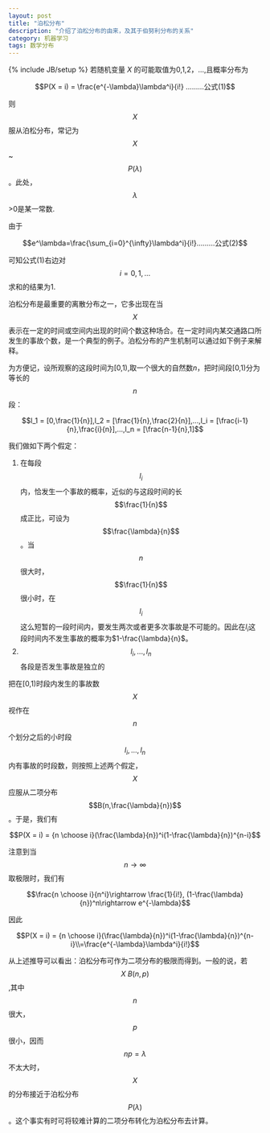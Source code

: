 ```yaml
---
layout: post
title: "泊松分布"
description: "介绍了泊松分布的由来，及其于伯努利分布的关系"
category: 机器学习
tags: 数学分布
---
```


{% include JB/setup %}
若随机变量 $X$ 的可能取值为0,1,2，...,且概率分布为

$$P(X = i) = \frac{e^{-\lambda}\lambda^i}{i!} .........公式(1)$$

则$$X$$ 服从泊松分布，常记为 $$X$$ ~$$P(\lambda)$$。此处，$$\lambda$$>0是某一常数.

由于

$$e^\lambda=\frac{\sum_{i=0}^{\infty}\lambda^i}{i!}.........公式(2)$$

可知公式(1)右边对$$i=0,1,...$$求和的结果为1.

泊松分布是最重要的离散分布之一，它多出现在当$$X$$表示在一定的时间或空间内出现的时间个数这种场合。在一定时间内某交通路口所发生的事故个数，是一个典型的例子。泊松分布的产生机制可以通过如下例子来解释。

为方便记，设所观察的这段时间为[0,1),取一个很大的自然数$n$，把时间段[0,1)分为等长的$$n$$段：

$$l_1 = [0,\frac{1}{n}],l_2 = [\frac{1}{n},\frac{2}{n}],...,l_i = [\frac{i-1}{n},\frac{i}{n}],...,l_n = [\frac{n-1}{n},1]$$

我们做如下两个假定：

1. 在每段$$l_i$$内，恰发生一个事故的概率，近似的与这段时间的长$$\frac{1}{n}$$成正比，可设为$$\frac{\lambda}{n}$$。当$$n$$很大时，$$\frac{1}{n}$$很小时，在$$l_i$$这么短暂的一段时间内，要发生两次或者更多次事故是不可能的。因此在$l_i$这段时间内不发生事故的概率为$1-\frac{\lambda}{n}$。
2. $$l_i,...,l_n$$各段是否发生事故是独立的

把在[0,1)时段内发生的事故数$$X$$视作在$$n$$个划分之后的小时段$$l_i,...,l_n$$内有事故的时段数，则按照上述两个假定，$$X$$应服从二项分布$$B(n,\frac{\lambda}{n})$$。于是，我们有

 $$P(X = i) = {n \choose i}(\frac{\lambda}{n})^i(1-\frac{\lambda}{n})^{n-i}$$

注意到当$$n\rightarrow \infty$$取极限时，我们有

$$\frac{n \choose i}{n^i}\rightarrow \frac{1}{i!}, (1-\frac{\lambda}{n})^n\rightarrow e^{-\lambda}$$

因此

$$P(X = i) = {n \choose i}(\frac{\lambda}{n})^i(1-\frac{\lambda}{n})^{n-i}\\=\frac{e^{-\lambda}\lambda^i}{i!}$$

从上述推导可以看出：泊松分布可作为二项分布的极限而得到。一般的说，若$$X~B(n,p)$$,其中$$n$$很大，$$p$$很小，因而$$np=\lambda$$不太大时，$$X$$的分布接近于泊松分布$$P(\lambda)$$。这个事实有时可将较难计算的二项分布转化为泊松分布去计算。
